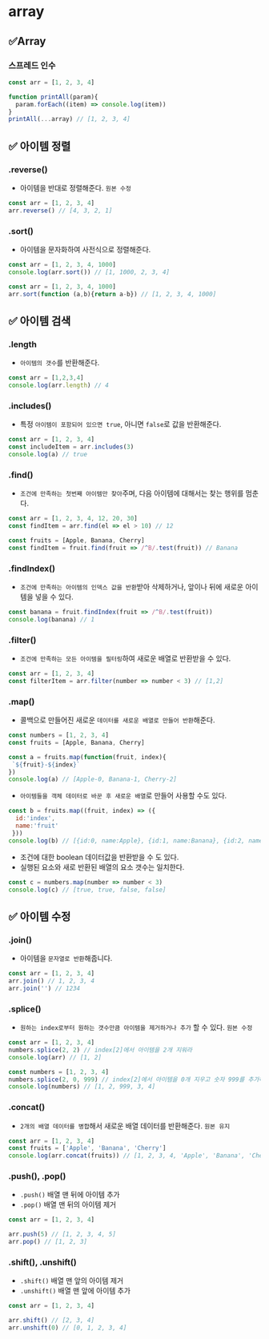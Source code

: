 # array

## ✅Array

### 스프레드 인수

```js
const arr = [1, 2, 3, 4]
```

```js
function printAll(param){
  param.forEach((item) => console.log(item))
}
printAll(...array) // [1, 2, 3, 4]
```

## ✅ 아이템 정렬

### .reverse()

* 아이템을 반대로 정렬해준다. `원본 수정`

```js
const arr = [1, 2, 3, 4]
arr.reverse() // [4, 3, 2, 1]
```

### .sort()

* 아이템을 문자화하여 사전식으로 정렬해준다.

```js
const arr = [1, 2, 3, 4, 1000]
console.log(arr.sort()) // [1, 1000, 2, 3, 4]
```

```js
const arr = [1, 2, 3, 4, 1000]
arr.sort(function (a,b){return a-b}) // [1, 2, 3, 4, 1000]
```

## ✅ 아이템 검색

### .length

* `아이템의 갯수`를 반환해준다.

```js
const arr = [1,2,3,4]
console.log(arr.length) // 4
```

### .includes()

* 특정 `아이템이 포함되어 있으면 true`, 아니면 `false`로 값을 반환해준다.

```js
const arr = [1, 2, 3, 4]
const includeItem = arr.includes(3)
console.log(a) // true
```

### .find()

* `조건에 만족하는 첫번째 아이템만 찾아`주며, 다음 아이템에 대해서는 찾는 행위를 멈춘다.

```js
const arr = [1, 2, 3, 4, 12, 20, 30]
const findItem = arr.find(el => el > 10) // 12
```

```js
const fruits = [Apple, Banana, Cherry]
const findItem = fruit.find(fruit => /^B/.test(fruit)) // Banana
```

### .findIndex()

* `조건에 만족하는 아이템의 인덱스 값을 반환`받아 삭제하거나, 앞이나 뒤에 새로운 아이템을 넣을 수 있다.

```js
const banana = fruit.findIndex(fruit => /^B/.test(fruit))
console.log(banana) // 1
```

### .filter()

* `조건에 만족하는 모든 아이템을 필터링`하여 새로운 배열로 반환받을 수 있다.

```js
const arr = [1, 2, 3, 4]
const filterItem = arr.filter(number => number < 3) // [1,2]
```

### .map()

* 콜백으로 만들어진 새로운 `데이터를 새로운 배열로 만들어 반환`해준다.

```js
const numbers = [1, 2, 3, 4]
const fruits = [Apple, Banana, Cherry]
```

```js
const a = fruits.map(function(fruit, index){
 `${fruit}-${index}`
})
console.log(a) // [Apple-0, Banana-1, Cherry-2]
```

* `아이템들을 객체 데이터로 바꾼 후 새로운 배열`로 만들어 사용할 수도 있다.

```js
const b = fruits.map((fruit, index) => ({
  id:'index',
  name:'fruit'
 }))
console.log(b) // [{id:0, name:Apple}, {id:1, name:Banana}, {id:2, name:Cherry}]
```

* 조건에 대한 boolean 데이터값을 반환받을 수 도 있다.
* 실행된 요소와 새로 반환된 배열의 요소 갯수는 일치한다.

```js
const c = numbers.map(number => number < 3)
console.log(c) // [true, true, false, false]
```

## ✅ 아이템 수정

### .join()

* 아이템을 `문자열로 반환`해줍니다.

```js
const arr = [1, 2, 3, 4]
arr.join() // 1, 2, 3, 4
arr.join('') // 1234
```

### .splice()

* `원하는 index로부터 원하는 갯수만큼 아이템을 제거하거나 추가` 할 수 있다. `원본 수정`

```js
const arr = [1, 2, 3, 4]
numbers.splice(2, 2) // index[2]에서 아이템을 2개 지워라
console.log(arr) // [1, 2]
```

```js
const numbers = [1, 2, 3, 4]
numbers.splice(2, 0, 999) // index[2]에서 아이템을 0개 지우고 숫자 999를 추가해라
console.log(numbers) // [1, 2, 999, 3, 4]
```

### .concat()

* `2개의 배열 데이터를 병합`해서 새로운 배열 데이터를 반환해준다. `원본 유지`

```js
const arr = [1, 2, 3, 4]
const fruits = ['Apple', 'Banana', 'Cherry']
console.log(arr.concat(fruits)) // [1, 2, 3, 4, 'Apple', 'Banana', 'Cherry']
```

### .push(), .pop()

* `.push()` 배열 맨 뒤에 아이템 추가
* `.pop()` 배열 맨 뒤의 아이템 제거

```js
const arr = [1, 2, 3, 4]
```

```js
arr.push(5) // [1, 2, 3, 4, 5]
arr.pop() // [1, 2, 3]
```

### .shift(), .unshift()

* `.shift()` 배열 맨 앞의 아이템 제거
* `.unshift()` 배열 맨 앞에 아이템 추가

```js
const arr = [1, 2, 3, 4]
```

```js
arr.shift() // [2, 3, 4]
arr.unshift(0) // [0, 1, 2, 3, 4]
```
